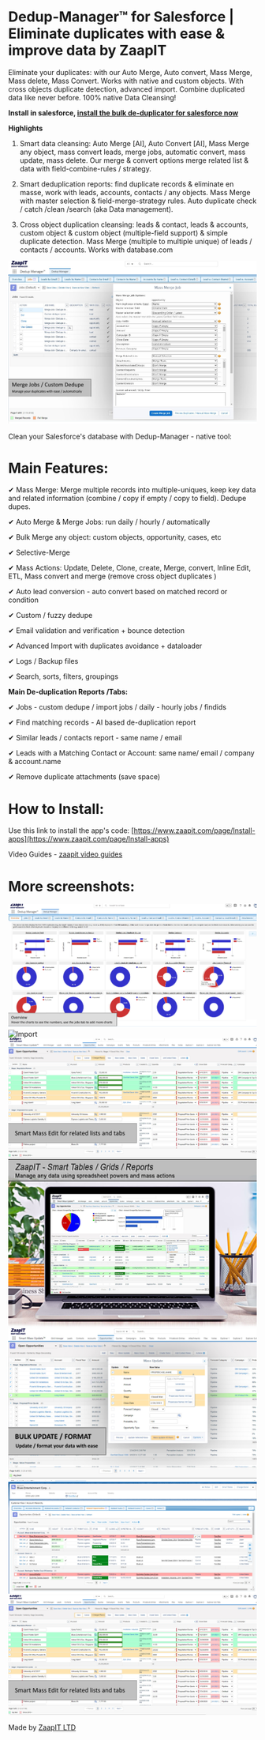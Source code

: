 # Dedup-Manager™ for Salesforce | Eliminate duplicates with ease & improve data by ZaapIT 

Eliminate your duplicates: with our Auto Merge, Auto convert, Mass Merge, Mass delete, Mass Convert. Works with native and custom objects. With cross objects duplicate detection, advanced import. Combine duplicated data like never before. 100% native Data Cleansing!

**Install in salesforce, [install the bulk de-duplicator for salesforce now ](https://www.zaapit.com/page/Install-apps)**


**Highlights** 

1. Smart data cleansing: Auto Merge [AI], Auto Convert [AI], Mass Merge any object, mass convert leads, merge jobs, automatic convert, mass update, mass delete. Our merge & convert options merge related list & data with field-combine-rules / strategy.

2. Smart deduplication reports: find duplicate records & eliminate en masse, work with leads, accounts, contacts / any objects. Mass Merge with master selection & field-merge-strategy rules. Auto duplicate check / catch /clean /search (aka Data management).

3. Cross object duplication cleansing: leads & contact, leads & accounts, custom object & custom object (multiple-field support) & simple duplicate detection. Mass Merge (multiple to multiple unique) of leads / contacts / accounts. Works with database.com

![ZaapiT for Salesforce - deduplicate your records!](/screenshots/merge_job_custom_dedupe.jpg "Salesforce native Data Cleansing app")

Clean your Salesforce's database with Dedup-Manager - native tool:

# Main Features:

✔ Mass Merge: Merge multiple records into multiple-uniques, keep key data and related information (combine / copy if empty / copy to field). Dedupe dupes.

✔ Auto Merge & Merge Jobs: run daily / hourly / automatically

✔ Bulk Merge any object: custom objects, opportunity, cases, etc

✔ Selective-Merge

✔ Mass Actions: Update, Delete, Clone, create, Merge, convert, Inline Edit, ETL, Mass convert and merge (remove cross object duplicates )

✔ Auto lead conversion - auto convert based on matched record or condition

✔ Custom / fuzzy dedupe

✔ Email validation and verification + bounce detection

✔ Advanced Import with duplicates avoidance + dataloader

✔ Logs / Backup files

✔ Search, sorts, filters, groupings


**Main De-duplication Reports /Tabs:**

✔ Jobs - custom dedupe / import jobs / daily - hourly jobs / findids

✔ Find matching records - AI based de-duplication report

✔ Similar leads / contacts report - same name / email

✔ Leads with a Matching Contact or Account: same name/ email / company & account.name

✔ Remove duplicate attachments (save space)


# How to Install:

Use this link to install the app's code: [https://www.zaapit.com/page/Install-apps](https://www.zaapit.com/page/Install-apps)

Video Guides -  [zaapit video guides](http://www.zaapit.com/page/Videos)

# More screenshots:

![Overview tab](/screenshots/dedup-global-overview.jpg "Overview tab")
![Import](/screenshots/advanced-import36.jpg.jpg "import")
![Smart lists](/screenshots/smart-tables-lightning2v1.jpg "Smart lists")
![Smart tabs overview](/screenshots/manage_data_hero_laptop_smart_tables-feb-2023-v3_1200.jpg "Smart tabs overview")
![Smart Mass Update](/screenshots/mass_update_26022023.jpg "Smart Mass Update")
![Smart Mass Update](/screenshots/inline_edit_for_related_list_sep_2019.jpg "Smart Related Lists")
![Smart tabs inline edit](/screenshots/smart-tables-lightning2v1.jpg "Smart tabs inline edit")

Made by [ZaapIT LTD](http://www.zaapit.com)

